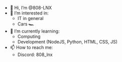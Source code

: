 - 👋 Hi, I’m @808-LNX
- 👀 I’m interested in:
  - IT in general
  - Cars 🏎️
- 🌱 I’m currently learning:
  - Computing
  - Development (NodeJS, Python, HTML, CSS, JS)
- 📫 How to reach me:
  - Discord: 808_lnx
